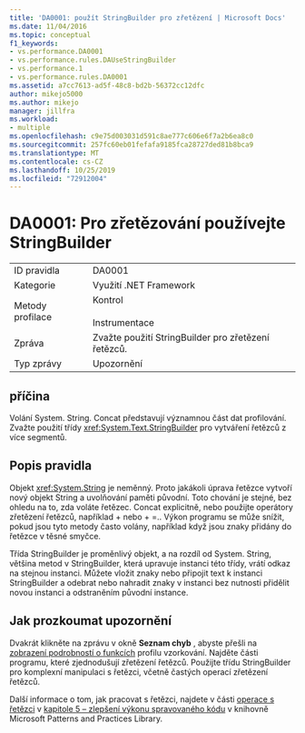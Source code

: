 ```yaml
---
title: 'DA0001: použít StringBuilder pro zřetězení | Microsoft Docs'
ms.date: 11/04/2016
ms.topic: conceptual
f1_keywords:
- vs.performance.DA0001
- vs.performance.rules.DAUseStringBuilder
- vs.performance.1
- vs.performance.rules.DA0001
ms.assetid: a7cc7613-ad5f-48c8-bd2b-56372cc12dfc
author: mikejo5000
ms.author: mikejo
manager: jillfra
ms.workload:
- multiple
ms.openlocfilehash: c9e75d003031d591c8ae777c606e6f7a2b6ea8c0
ms.sourcegitcommit: 257fc60eb01fefafa9185fca28727ded81b8bca9
ms.translationtype: MT
ms.contentlocale: cs-CZ
ms.lasthandoff: 10/25/2019
ms.locfileid: "72912004"
---
```

# <a name="da0001-use-stringbuilder-for-concatenations"></a>DA0001: Pro zřetězování používejte StringBuilder

|||
|-|-|
|ID pravidla|DA0001|
|Kategorie|Využití .NET Framework|
|Metody profilace|Kontrol<br /><br /> Instrumentace|
|Zpráva|Zvažte použití StringBuilder pro zřetězení řetězců.|
|Typ zprávy|Upozornění|

## <a name="cause"></a>příčina
 Volání System. String. Concat představují významnou část dat profilování. Zvažte použití třídy <xref:System.Text.StringBuilder> pro vytváření řetězců z více segmentů.

## <a name="rule-description"></a>Popis pravidla
 Objekt <xref:System.String> je neměnný. Proto jakákoli úprava řetězce vytvoří nový objekt String a uvolňování paměti původní. Toto chování je stejné, bez ohledu na to, zda voláte řetězec. Concat explicitně, nebo použijte operátory zřetězení řetězců, například + nebo + =.. Výkon programu se může snížit, pokud jsou tyto metody často volány, například když jsou znaky přidány do řetězce v těsné smyčce.

 Třída StringBuilder je proměnlivý objekt, a na rozdíl od System. String, většina metod v StringBuilder, která upravuje instanci této třídy, vrátí odkaz na stejnou instanci. Můžete vložit znaky nebo připojit text k instanci StringBuilder a odebrat nebo nahradit znaky v instanci bez nutnosti přidělit novou instanci a odstraněním původní instance.

## <a name="how-to-investigate-a-warning"></a>Jak prozkoumat upozornění
 Dvakrát klikněte na zprávu v okně **Seznam chyb** , abyste přešli na [zobrazení podrobností o funkcích](../profiling/function-details-view.md) profilu vzorkování. Najděte části programu, které zjednodušují zřetězení řetězců. Použijte třídu StringBuilder pro komplexní manipulaci s řetězci, včetně častých operací zřetězení řetězců.

 Další informace o tom, jak pracovat s řetězci, najdete v části [operace s řetězci](/previous-versions/msp-n-p/ff647790(v=pandp.10)#scalenetchapt05_topic26) v [kapitole 5 – zlepšení výkonu spravovaného kódu](/previous-versions/msp-n-p/ff647790(v=pandp.10)) v knihovně Microsoft Patterns and Practices Library.